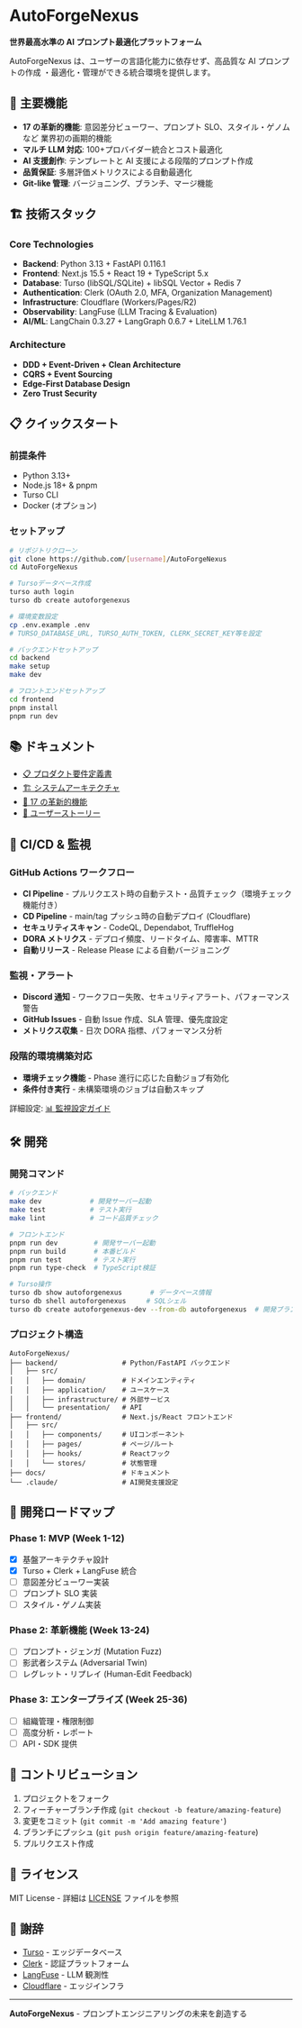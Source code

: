 # AutoForgeNexus

**世界最高水準の AI プロンプト最適化プラットフォーム**

AutoForgeNexus は、ユーザーの言語化能力に依存せず、高品質な AI プロンプトの作成
・最適化・管理ができる統合環境を提供します。

## 🚀 主要機能

- **17 の革新的機能**: 意図差分ビューワー、プロンプト SLO、スタイル・ゲノムなど
  業界初の画期的機能
- **マルチ LLM 対応**: 100+プロバイダー統合とコスト最適化
- **AI 支援創作**: テンプレートと AI 支援による段階的プロンプト作成
- **品質保証**: 多層評価メトリクスによる自動最適化
- **Git-like 管理**: バージョニング、ブランチ、マージ機能

## 🏗️ 技術スタック

### Core Technologies

- **Backend**: Python 3.13 + FastAPI 0.116.1
- **Frontend**: Next.js 15.5 + React 19 + TypeScript 5.x
- **Database**: Turso (libSQL/SQLite) + libSQL Vector + Redis 7
- **Authentication**: Clerk (OAuth 2.0, MFA, Organization Management)
- **Infrastructure**: Cloudflare (Workers/Pages/R2)
- **Observability**: LangFuse (LLM Tracing & Evaluation)
- **AI/ML**: LangChain 0.3.27 + LangGraph 0.6.7 + LiteLLM 1.76.1

### Architecture

- **DDD + Event-Driven + Clean Architecture**
- **CQRS + Event Sourcing**
- **Edge-First Database Design**
- **Zero Trust Security**

## 📋 クイックスタート

### 前提条件

- Python 3.13+
- Node.js 18+ & pnpm
- Turso CLI
- Docker (オプション)

### セットアップ

```bash
# リポジトリクローン
git clone https://github.com/[username]/AutoForgeNexus
cd AutoForgeNexus

# Tursoデータベース作成
turso auth login
turso db create autoforgenexus

# 環境変数設定
cp .env.example .env
# TURSO_DATABASE_URL, TURSO_AUTH_TOKEN, CLERK_SECRET_KEY等を設定

# バックエンドセットアップ
cd backend
make setup
make dev

# フロントエンドセットアップ
cd frontend
pnpm install
pnpm run dev
```

## 📚 ドキュメント

- [📋 プロダクト要件定義書](docs/requirements/product_requirements.md)
- [🏗️ システムアーキテクチャ](docs/architecture/system_architecture.md)
- [🚀 17 の革新的機能](docs/requirements/innovative_features.md)
- [👥 ユーザーストーリー](docs/requirements/user_stories.md)

## 🚀 CI/CD & 監視

### GitHub Actions ワークフロー

- **CI Pipeline** - プルリクエスト時の自動テスト・品質チェック（環境チェック機能付き）
- **CD Pipeline** - main/tag プッシュ時の自動デプロイ (Cloudflare)
- **セキュリティスキャン** - CodeQL, Dependabot, TruffleHog
- **DORA メトリクス** - デプロイ頻度、リードタイム、障害率、MTTR
- **自動リリース** - Release Please による自動バージョニング

### 監視・アラート

- **Discord 通知** - ワークフロー失敗、セキュリティアラート、パフォーマンス警告
- **GitHub Issues** - 自動 Issue 作成、SLA 管理、優先度設定
- **メトリクス収集** - 日次 DORA 指標、パフォーマンス分析

### 段階的環境構築対応

- **環境チェック機能** - Phase 進行に応じた自動ジョブ有効化
- **条件付き実行** - 未構築環境のジョブは自動スキップ

詳細設定: [📊 監視設定ガイド](docs/monitoring/setup-notifications.md)

## 🛠️ 開発

### 開発コマンド

```bash
# バックエンド
make dev            # 開発サーバー起動
make test           # テスト実行
make lint           # コード品質チェック

# フロントエンド
pnpm run dev         # 開発サーバー起動
pnpm run build       # 本番ビルド
pnpm run test        # テスト実行
pnpm run type-check  # TypeScript検証

# Turso操作
turso db show autoforgenexus       # データベース情報
turso db shell autoforgenexus     # SQLシェル
turso db create autoforgenexus-dev --from-db autoforgenexus  # 開発ブランチ
```

### プロジェクト構造

```
AutoForgeNexus/
├── backend/                # Python/FastAPI バックエンド
│   ├── src/
│   │   ├── domain/         # ドメインエンティティ
│   │   ├── application/    # ユースケース
│   │   ├── infrastructure/ # 外部サービス
│   │   └── presentation/   # API
├── frontend/               # Next.js/React フロントエンド
│   ├── src/
│   │   ├── components/     # UIコンポーネント
│   │   ├── pages/          # ページ/ルート
│   │   ├── hooks/          # Reactフック
│   │   └── stores/         # 状態管理
├── docs/                   # ドキュメント
└── .claude/                # AI開発支援設定
```

## 🎯 開発ロードマップ

### Phase 1: MVP (Week 1-12)

- [x] 基盤アーキテクチャ設計
- [x] Turso + Clerk + LangFuse 統合
- [ ] 意図差分ビューワー実装
- [ ] プロンプト SLO 実装
- [ ] スタイル・ゲノム実装

### Phase 2: 革新機能 (Week 13-24)

- [ ] プロンプト・ジェンガ (Mutation Fuzz)
- [ ] 影武者システム (Adversarial Twin)
- [ ] レグレット・リプレイ (Human-Edit Feedback)

### Phase 3: エンタープライズ (Week 25-36)

- [ ] 組織管理・権限制御
- [ ] 高度分析・レポート
- [ ] API・SDK 提供

## 🤝 コントリビューション

1. プロジェクトをフォーク
2. フィーチャーブランチ作成 (`git checkout -b feature/amazing-feature`)
3. 変更をコミット (`git commit -m 'Add amazing feature'`)
4. ブランチにプッシュ (`git push origin feature/amazing-feature`)
5. プルリクエスト作成

## 📄 ライセンス

MIT License - 詳細は [LICENSE](LICENSE) ファイルを参照

## 🙏 謝辞

- [Turso](https://turso.tech/) - エッジデータベース
- [Clerk](https://clerk.com/) - 認証プラットフォーム
- [LangFuse](https://langfuse.com/) - LLM 観測性
- [Cloudflare](https://cloudflare.com/) - エッジインフラ

---

**AutoForgeNexus** - プロンプトエンジニアリングの未来を創造する
